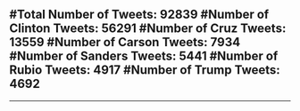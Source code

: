 #Total Number of Tweets: 92839 
#Number of Clinton Tweets: 56291
#Number of Cruz Tweets: 13559
#Number of Carson Tweets: 7934
#Number of Sanders Tweets: 5441
#Number of Rubio Tweets: 4917
#Number of Trump Tweets: 4692
---
---
